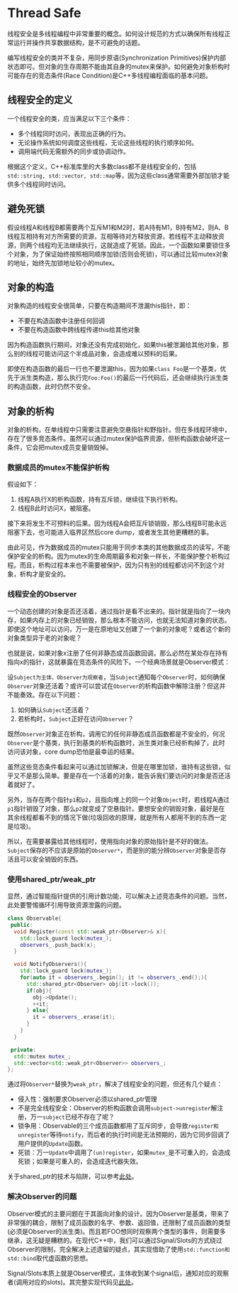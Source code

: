 # Thread Safe
线程安全是多线程编程中非常重要的概念。如何设计规范的方式以确保所有线程正常运行并操作共享数据结构，是不可避免的话题。

编写线程安全的类并不复杂，用同步原语(Synchronization Primitives)保护内部状态即可。但对象的生存周期不能由其自身的mutex来保护。如何避免对象析构时可能存在的竞态条件(Race Condition)是C++多线程编程面临的基本问题。

## 线程安全的定义
一个线程安全的类，应当满足以下三个条件：
- 多个线程同时访问，表现出正确的行为。
- 无论操作系统如何调度这些线程，无论这些线程的执行顺序如何。
- 调用端代码无需额外的同步或协调动作。

根据这个定义，C++标准库里的大多数class都不是线程安全的，包括`std::string, std::vector, std::map`等，因为这些class通常需要外部加锁才能供多个线程同时访问。

## 避免死锁
假设线程A和线程B都需要两个互斥M1和M2时，若A持有M1，B持有M2，则A、B线程互相持有对方所需要的资源，互相等待对方释放资源，若线程不主动释放资源，则两个线程均无法继续执行，这就造成了死锁。因此，一个函数如果要锁住多个对象，为了保证始终按照相同顺序加锁(否则会死锁)，可以通过比较mutex对象的地址，始终先加锁地址较小的mutex。

## 对象的构造
对象构造的线程安全很简单，只要在构造期间不泄漏this指针，即：
- 不要在构造函数中注册任何回调
- 不要在构造函数中跨线程传递this给其他对象

因为构造函数执行期间，对象还没有完成初始化，如果this被泄漏给其他对象，那么别的线程可能访问这个半成品对象，会造成难以预料的后果。

即使在构造函数的最后一行也不要泄漏this，因为如果`class Foo`是一个基类，优先于派生类构造，那么执行完`Foo:Foo()`的最后一行代码后，还会继续执行派生类的构造函数，此时仍然不安全。

## 对象的析构
对象的析构，在单线程中只需要注意避免空悬指针和野指针。但在多线程环境中，存在了很多竞态条件。虽然可以通过mutex保护临界资源，但析构函数会破坏这一条件，它会把mutex成员变量销毁掉。

### 数据成员的mutex不能保护析构
假设如下：
1. 线程A执行X的析构函数，持有互斥锁，继续往下执行析构。
2. 线程B此时访问X，被阻塞。

接下来将发生不可预料的后果。因为线程A会把互斥锁销毁，那么线程B可能永远阻塞下去，也可能进入临界区然后core dump，或者发生其他更糟糕的事。

由此可见，作为数据成员的mutex只能用于同步本类的其他数据成员的读写，不能保护安全的析构。因为mutex的生命周期最多和对象一样长，不能保护整个析构过程。而且，析构过程本来也不需要被保护，因为只有别的线程都访问不到这个对象，析构才是安全的。

### 线程安全的Observer
一个动态创建的对象是否还活着，通过指针是看不出来的。指针就是指向了一块内存，如果内存上的对象已经销毁，那么根本不能访问，也就无法知道对象的状态。即使这个地址可以访问，万一是在原地址又创建了一个新的对象呢？或者这个新的对象类型异于老的对象呢？

也就是说，如果对象x注册了任何非静态成员函数回调，那么必然在某处存在持有指向x的指针，这就暴露在竞态条件的风险下。一个经典场景就是Observer模式：

设`Subject为主体，Observer为观察者`，当`Subject`通知每个`Observer`时，如何确保`Observer`对象还活着？或许可以尝试在`Observer`的析构函数中解除注册？但这并不能奏效。存在以下问题：

1. 如何确认`Subject`还活着？
2. 若析构时，`Subject`正好在访问`Observer`？

既然`Observer`对象正在析构，调用它的任何非静态成员函数都是不安全的，何况`Observer`是个基类，执行到基类的析构函数时，派生类对象已经析构掉了，此时访问该对象，core dump恐怕是最幸运的结果。

虽然这些竞态条件看起来可以通过加锁解决，但是在哪里加锁，谁持有这些锁，似乎又不是那么简单。要是存在一个活着的对象，能告诉我们要访问的对象是否还活着就好了。

另外，当存在两个指针`p1`和`p2`，且指向堆上的同一个对象`Object`时，若线程A通过`p1`指针销毁了对象，那么`p2`就变成了空悬指针。要想安全的销毁对象，最好是在其余线程都看不到的情况下做(垃圾回收的原理，就是所有人都用不到的东西一定是垃圾)。

所以，在需要暴露给其他线程时，使用指向对象的原始指针是不好的做法。`Subject`保存的不应该是原始的`Observer*`，而是别的能分辨`Observer`对象是否存活且可以安全销毁的东西。

### 使用shared_ptr/weak_ptr
显然，通过智能指针提供的引用计数功能，可以解决上述竞态条件的问题。当然，此处要警惕循环引用导致资源泄露的问题。

```cpp
class Observable{
 public:
  void Register(const std::weak_ptr<Observer>& x){
	std::lock_guard lock(mutex_);
	observers_.push_back(x);
  }

  void NotifyObservers(){
	std::lock_guard lock(mutex_);
	for(auto it = observers_.begin(); it != observers_.end();){
	  std::shared_ptr<Observer> obj(it->lock());
	  if(obj){
		obj->Update();
		++it;
	  } else{
		it = observers_.erase(it);
	  }
	}
  }

 private:
  std::mutex mutex_;
  std::vector<std::weak_ptr<Observer>> observers_;
};
```

通过将`Observer*`替换为`weak_ptr`，解决了线程安全的问题，但还有几个疑点：

- 侵入性：强制要求Observer必须以shared_ptr管理
- 不是完全线程安全：Observer的析构函数会调用`subject->unregister`解注册，万一`subject`已经不存在了呢？
- 锁争用：Observable的三个成员函数都用了互斥同步，会导致`register和unregister`等待`notify`，而后者的执行时间是无法预期的，因为它同步回调了用户提供的`Update`函数。
- 死锁：万一`Update`中调用了`(un)register`，如果`mutex_`是不可重入的，会造成死锁；如果是可重入的，会造成迭代器失效。

关于shared_ptr的技术与陷阱，可以参考[此处](https://github.com/CnLzh/NoteBook/tree/main/CppSharedPtr)。

### 解决Observer的问题
Observer模式的主要问题在于其面向对象的设计。因为Observer是基类，带来了非常强的耦合，限制了成员函数的名字、参数、返回值，还限制了成员函数的类型(必须是Observer的派生类)。而且若FOO想同时观察两个类型的事件，则需要多继承，这无疑是糟糕的。在现代C++中，我们可以通过Signal/Slots的方式绕过Observer的限制，完全解决上述遗留的疑点，其实现借助了使用`std::function和std::bind`取代虚函数的思想。

Signal/Slots本质上就是Observer模式，主体收到某个signal后，通知对应的观察者(调用对应的slots)。其完整实现代码见[此处](https://github.com/CnLzh/NoteBook/tree/main/ThreadSafe/src/SignalSlot.h)。